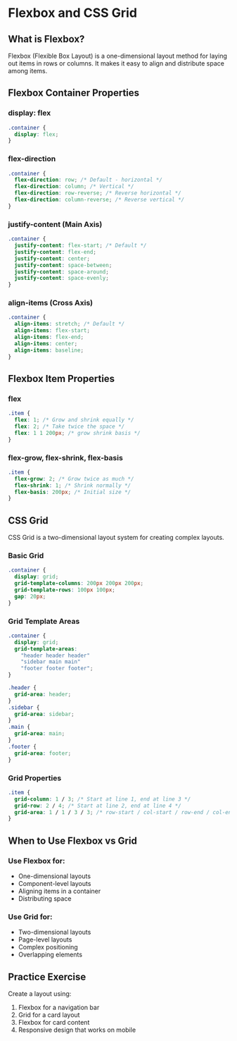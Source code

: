 # Flexbox and CSS Grid

## What is Flexbox?

Flexbox (Flexible Box Layout) is a one-dimensional layout method for laying out items in rows or columns. It makes it easy to align and distribute space among items.

## Flexbox Container Properties

### display: flex

```css
.container {
  display: flex;
}
```

### flex-direction

```css
.container {
  flex-direction: row; /* Default - horizontal */
  flex-direction: column; /* Vertical */
  flex-direction: row-reverse; /* Reverse horizontal */
  flex-direction: column-reverse; /* Reverse vertical */
}
```

### justify-content (Main Axis)

```css
.container {
  justify-content: flex-start; /* Default */
  justify-content: flex-end;
  justify-content: center;
  justify-content: space-between;
  justify-content: space-around;
  justify-content: space-evenly;
}
```

### align-items (Cross Axis)

```css
.container {
  align-items: stretch; /* Default */
  align-items: flex-start;
  align-items: flex-end;
  align-items: center;
  align-items: baseline;
}
```

## Flexbox Item Properties

### flex

```css
.item {
  flex: 1; /* Grow and shrink equally */
  flex: 2; /* Take twice the space */
  flex: 1 1 200px; /* grow shrink basis */
}
```

### flex-grow, flex-shrink, flex-basis

```css
.item {
  flex-grow: 2; /* Grow twice as much */
  flex-shrink: 1; /* Shrink normally */
  flex-basis: 200px; /* Initial size */
}
```

## CSS Grid

CSS Grid is a two-dimensional layout system for creating complex layouts.

### Basic Grid

```css
.container {
  display: grid;
  grid-template-columns: 200px 200px 200px;
  grid-template-rows: 100px 100px;
  gap: 20px;
}
```

### Grid Template Areas

```css
.container {
  display: grid;
  grid-template-areas:
    "header header header"
    "sidebar main main"
    "footer footer footer";
}

.header {
  grid-area: header;
}
.sidebar {
  grid-area: sidebar;
}
.main {
  grid-area: main;
}
.footer {
  grid-area: footer;
}
```

### Grid Properties

```css
.item {
  grid-column: 1 / 3; /* Start at line 1, end at line 3 */
  grid-row: 2 / 4; /* Start at line 2, end at line 4 */
  grid-area: 1 / 1 / 3 / 3; /* row-start / col-start / row-end / col-end */
}
```

## When to Use Flexbox vs Grid

### Use Flexbox for:

- One-dimensional layouts
- Component-level layouts
- Aligning items in a container
- Distributing space

### Use Grid for:

- Two-dimensional layouts
- Page-level layouts
- Complex positioning
- Overlapping elements

## Practice Exercise

Create a layout using:

1. Flexbox for a navigation bar
2. Grid for a card layout
3. Flexbox for card content
4. Responsive design that works on mobile


